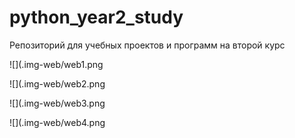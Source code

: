 # python_year2_study
Репозиторий для учебных проектов и программ на второй курс


![](.img-web/web1.png

![](.img-web/web2.png

![](.img-web/web3.png

![](.img-web/web4.png
